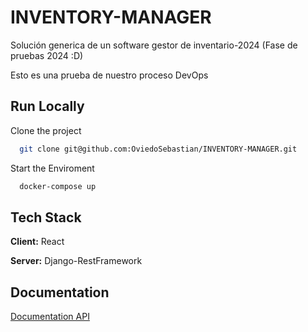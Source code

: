 # INVENTORY-MANAGER

Solución generica de un software gestor de inventario-2024 (Fase de pruebas 2024 :D)


Esto es una prueba de nuestro proceso DevOps


## Run Locally

Clone the project

```bash
  git clone git@github.com:OviedoSebastian/INVENTORY-MANAGER.git
```

Start the Enviroment

```bash
  docker-compose up
```




## Tech Stack

**Client:** React

**Server:** Django-RestFramework


## Documentation

[Documentation API](http://localhost:8000/inventory_manager/docs/)

